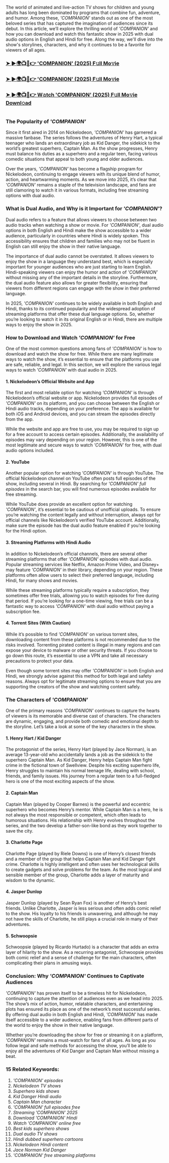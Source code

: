 The world of animated and live-action TV shows for children and young adults has long been dominated by programs that combine fun, adventure, and humor. Among these, *'COMPANION'* stands out as one of the most beloved series that has captured the imagination of audiences since its debut. In this article, we’ll explore the thrilling world of *'COMPANION'* and how you can download and watch this fantastic show in 2025 with dual audio options in English and Hindi for free. Along the way, we'll dive into the show's storylines, characters, and why it continues to be a favorite for viewers of all ages.

<h3><a href="https://bit.ly/3WOztsE">➤ ►🌍📺📱👉 'COMPANION' (2025) F𝚞ll Mo𝚟ie</a></h3>

<h3><a href="https://bit.ly/3WOztsE">➤ ►🌍📺📱👉 'COMPANION' (2025) F𝚞ll Mo𝚟ie</a></h3>

<h3><a href="https://bit.ly/3WOztsE">➤ ►🌍📺📱👉 W𝚊tch 'COMPANION' (2025) F𝚞ll Mo𝚟ie Downl𝚘ad</a></h3>

<p><a href="https://bit.ly/3WOztsE" rel="nofollow"><img src="https://image.tmdb.org/t/p/original/t99GVNqT0FFQLJ4T0rStNhqYqv0.jpg" alt="" style="max-width: 100%;"></a></p>

### The Popularity of *'COMPANION'*

Since it first aired in 2014 on Nickelodeon, *'COMPANION'* has garnered a massive fanbase. The series follows the adventures of Henry Hart, a typical teenager who lands an extraordinary job as Kid Danger, the sidekick to the world’s greatest superhero, Captain Man. As the show progresses, Henry must balance his duties as a superhero and a regular teen, facing various comedic situations that appeal to both young and older audiences.

Over the years, *'COMPANION'* has become a flagship program for Nickelodeon, continuing to engage viewers with its unique blend of humor, action, and heartwarming moments. As we move into 2025, it’s clear that *'COMPANION'* remains a staple of the television landscape, and fans are still clamoring to watch it in various formats, including free streaming options with dual audio.

### What is Dual Audio, and Why is it Important for *'COMPANION'*?

Dual audio refers to a feature that allows viewers to choose between two audio tracks when watching a show or movie. For *'COMPANION'*, dual audio options in both English and Hindi make the show accessible to a wider audience, particularly in countries where Hindi is widely spoken. This accessibility ensures that children and families who may not be fluent in English can still enjoy the show in their native language.

The importance of dual audio cannot be overstated. It allows viewers to enjoy the show in a language they understand best, which is especially important for younger audiences who are just starting to learn English. Hindi-speaking viewers can enjoy the humor and action of *'COMPANION'* without missing any of the important details in the storyline. Furthermore, the dual audio feature also allows for greater flexibility, ensuring that viewers from different regions can engage with the show in their preferred language.

In 2025, *'COMPANION'* continues to be widely available in both English and Hindi, thanks to its continued popularity and the widespread adoption of streaming platforms that offer these dual language options. So, whether you’re looking to watch it in its original English or in Hindi, there are multiple ways to enjoy the show in 2025.

### How to Download and Watch *'COMPANION'* for Free

One of the most common questions among fans of *'COMPANION'* is how to download and watch the show for free. While there are many legitimate ways to watch the show, it’s essential to ensure that the platforms you use are safe, reliable, and legal. In this section, we will explore the various legal ways to watch *'COMPANION'* with dual audio in 2025.

#### 1. **Nickelodeon’s Official Website and App**

The first and most reliable option for watching *'COMPANION'* is through Nickelodeon’s official website or app. Nickelodeon provides full episodes of *'COMPANION'* on its platform, and you can choose between the English or Hindi audio tracks, depending on your preference. The app is available for both iOS and Android devices, and you can stream the episodes directly from the app.

While the website and app are free to use, you may be required to sign up for a free account to access certain episodes. Additionally, the availability of episodes may vary depending on your region. However, this is one of the most legitimate and secure ways to watch *'COMPANION'* for free, with dual audio options included.

#### 2. **YouTube**

Another popular option for watching *'COMPANION'* is through YouTube. The official Nickelodeon channel on YouTube often posts full episodes of the show, including several in Hindi. By searching for *'COMPANION' full episodes* in the search bar, you will find numerous episodes available for free streaming.

While YouTube does provide an excellent option for watching *'COMPANION'*, it’s essential to be cautious of unofficial uploads. To ensure you’re watching the content legally and without interruption, always opt for official channels like Nickelodeon’s verified YouTube account. Additionally, make sure the episode has the dual audio feature enabled if you’re looking for the Hindi option.

#### 3. **Streaming Platforms with Hindi Audio**

In addition to Nickelodeon’s official channels, there are several other streaming platforms that offer *'COMPANION'* episodes with dual audio. Popular streaming services like Netflix, Amazon Prime Video, and Disney+ may feature *'COMPANION'* in their library, depending on your region. These platforms often allow users to select their preferred language, including Hindi, for many shows and movies.

While these streaming platforms typically require a subscription, they sometimes offer free trials, allowing you to watch episodes for free during that period. If you’re looking for a one-time viewing, free trials can be a fantastic way to access *'COMPANION'* with dual audio without paying a subscription fee.

#### 4. **Torrent Sites (With Caution)**

While it’s possible to find *'COMPANION'* on various torrent sites, downloading content from these platforms is not recommended due to the risks involved. Torrenting pirated content is illegal in many regions and can expose your device to malware or other security threats. If you choose to go down this route, it’s essential to use a VPN and take all necessary precautions to protect your data.

Even though some torrent sites may offer *'COMPANION'* in both English and Hindi, we strongly advise against this method for both legal and safety reasons. Always opt for legitimate streaming options to ensure that you are supporting the creators of the show and watching content safely.

### The Characters of *'COMPANION'*

One of the primary reasons *'COMPANION'* continues to capture the hearts of viewers is its memorable and diverse cast of characters. The characters are dynamic, engaging, and provide both comedic and emotional depth to the storyline. Let’s take a look at some of the key characters in the show.

#### 1. **Henry Hart / Kid Danger**

The protagonist of the series, Henry Hart (played by Jace Norman), is an average 13-year-old who accidentally lands a job as the sidekick to the superhero Captain Man. As Kid Danger, Henry helps Captain Man fight crime in the fictional town of Swellview. Despite his exciting superhero life, Henry struggles to maintain his normal teenage life, dealing with school, friends, and family issues. His journey from a regular teen to a full-fledged hero is one of the most exciting aspects of the show.

#### 2. **Captain Man**

Captain Man (played by Cooper Barnes) is the powerful and eccentric superhero who becomes Henry’s mentor. While Captain Man is a hero, he is not always the most responsible or competent, which often leads to humorous situations. His relationship with Henry evolves throughout the series, and the two develop a father-son-like bond as they work together to save the city.

#### 3. **Charlotte Page**

Charlotte Page (played by Riele Downs) is one of Henry’s closest friends and a member of the group that helps Captain Man and Kid Danger fight crime. Charlotte is highly intelligent and often uses her technological skills to create gadgets and solve problems for the team. As the most logical and sensible member of the group, Charlotte adds a layer of maturity and wisdom to the dynamic.

#### 4. **Jasper Dunlop**

Jasper Dunlop (played by Sean Ryan Fox) is another of Henry’s best friends. Unlike Charlotte, Jasper is less serious and often adds comic relief to the show. His loyalty to his friends is unwavering, and although he may not have the skills of Charlotte, he still plays a crucial role in many of their adventures.

#### 5. **Schwoopsie**

Schwoopsie (played by Ricardo Hurtado) is a character that adds an extra layer of hilarity to the show. As a recurring antagonist, Schwoopsie provides both comic relief and a sense of challenge for the main characters, often complicating their plans in amusing ways.

### Conclusion: Why *'COMPANION'* Continues to Captivate Audiences

*'COMPANION'* has proven itself to be a timeless hit for Nickelodeon, continuing to capture the attention of audiences even as we head into 2025. The show’s mix of action, humor, relatable characters, and entertaining plots has ensured its place as one of the network’s most successful series. By offering dual audio in both English and Hindi, *'COMPANION'* has made itself accessible to a wider audience, enabling fans from different parts of the world to enjoy the show in their native language.

Whether you’re downloading the show for free or streaming it on a platform, *'COMPANION'* remains a must-watch for fans of all ages. As long as you follow legal and safe methods for accessing the show, you’ll be able to enjoy all the adventures of Kid Danger and Captain Man without missing a beat.

### 15 Related Keywords:
1. *'COMPANION' episodes*
2. *Nickelodeon TV shows*
3. *Superhero kids shows*
4. *Kid Danger Hindi audio*
5. *Captain Man character*
6. *'COMPANION' full episodes free*
7. *Streaming *'COMPANION'* 2025*
8. *Download *'COMPANION'* Hindi*
9. *Watch *'COMPANION'* online free*
10. *Best kids superhero shows*
11. *Dual audio TV shows*
12. *Hindi dubbed superhero cartoons*
13. *Nickelodeon Hindi content*
14. *Jace Norman Kid Danger*
15. *'COMPANION' free streaming platforms*
